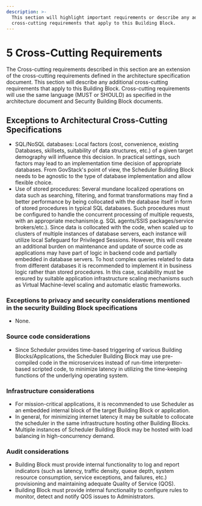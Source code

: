 ```yaml
---
description: >-
  This section will highlight important requirements or describe any additional
  cross-cutting requirements that apply to this Building Block.
---
```


# 5 Cross-Cutting Requirements

The Cross-cutting requirements described in this section are an extension of the cross-cutting requirements defined in the architecture specification document. This section will describe any additional cross-cutting requirements that apply to this Building Block. Cross-cutting requirements will use the same language (MUST or SHOULD) as specified in the architecture document and Security Building Block documents.

## Exceptions to Architectural Cross-Cutting Specifications

* SQL/NoSQL databases: Local factors (cost, convenience, existing Databases, skillsets, suitability of data structures, etc.) of a given target demography will influence this decision.  In practical settings, such factors may lead to an implementation time decision of appropriate databases. From GovStack's point of view, the Scheduler Building Block needs to be agnostic to the type of database implementation and allow flexible choice.
* Use of stored procedures: Several mundane localized operations on data such as searching, filtering, and format transformations may find a better performance by being collocated with the database itself in form of stored procedures in typical SQL databases. Such procedures must be configured to handle the concurrent processing of multiple requests, with an appropriate mechanism(e.g. SQL agents/SSIS packages/service brokers/etc.). Since data is collocated with the code, when scaled up to clusters of multiple instances of database servers, each instance will utilize local Safeguard for Privileged Sessions.  However, this will create an additional burden on maintenance and update of source code as applications may have part of logic in backend code and partially embedded in database servers. To host complex queries related to data from different databases it is recommended to implement it in business logic rather than stored procedures.  In this case, scalability must be ensured by suitable application infrastructure scaling mechanisms such as Virtual Machine-level scaling and automatic elastic frameworks.

### Exceptions to privacy and security considerations mentioned in the security Building Block specifications

* None.

### Source code considerations

* Since Scheduler provides time-based triggering of various Building Blocks/Applications, the Scheduler Building Block may use pre-compiled code in the microservices instead of run-time interpreter-based scripted code, to minimize latency in utilizing the time-keeping functions of the underlying operating system.

### Infrastructure considerations <a href="#_heading-h.17dp8vu" id="_heading-h.17dp8vu"></a>

* For mission-critical applications, it is recommended to use Scheduler as an embedded internal block of the target Building Block or application.
* In general, for minimizing internet latency it may be suitable to collocate the scheduler in the same infrastructure hosting other Building Blocks.
* Multiple instances of Scheduler Building Block may be hosted with load balancing in high-concurrency demand.

### Audit considerations <a href="#_heading-h.3rdcrjn" id="_heading-h.3rdcrjn"></a>

* Building Block must provide internal functionality to log and report indicators (such as latency, traffic density, queue depth, system resource consumption, service exceptions, and failures, etc.) provisioning and maintaining adequate Quality of Service (QOS).
* Building Block must provide internal functionality to configure rules to monitor, detect and notify QOS issues to Administrators.
